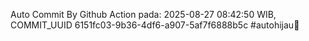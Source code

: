 Auto Commit By Github Action pada: 2025-08-27 08:42:50 WIB, COMMIT_UUID 6151fc03-9b36-4df6-a907-5af7f6888b5c #autohijau🗿
